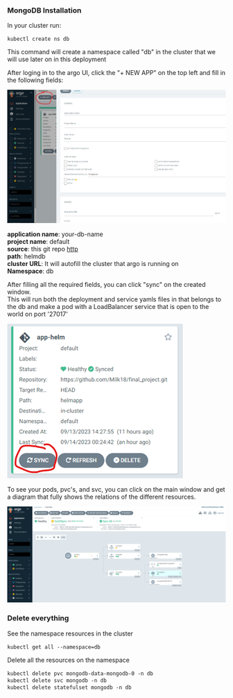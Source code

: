 ### MongoDB Installation


In your cluster run:

```
kubectl create ns db
```
This command will create a namespace called "db" in the cluster that we will use later on in this deployment

After loging in to the argo UI, click the "+ NEW APP" on the top left
and fill in the following fields:

![plot](../images/argo.png)

<b>application name</b>: your-db-name \
<b>project name</b>: default \
<b>source</b>: this git repo [http](https://github.com/Milk18/final_project.git) \
<b>path</b>: helmdb \
<b>cluster URL</b>: It will autofill the cluster that argo is running on \
<b>Namespace</b>: db

After filling all the required fields, you can click "sync" on the created window. \
This will run both the deployment and service yamls files in that belongs to the db
and make a pod with a LoadBalancer service that is open to the world on port '27017'

![plot](../images/mongosync.png)

To see your pods, pvc's, and svc, you can click on the main window and get a diagram
that fully shows the relations of the different resources. 

![plot](../images/argodiagram.png)

### Delete everything
See the namespace resources in the cluster
```
kubectl get all --namespace=db 
```

Delete all the resources on the namespace 
```
kubectl delete pvc mongodb-data-mongodb-0 -n db
kubectl delete svc mongodb -n db
kubectl delete statefulset mongodb -n db
```